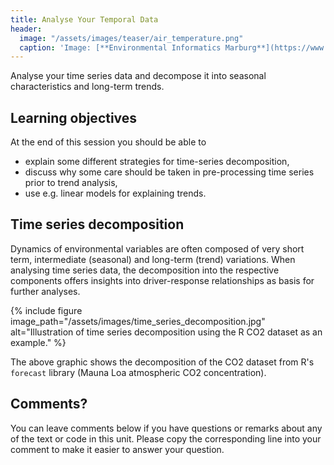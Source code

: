 ```yaml
---
title: Analyse Your Temporal Data
header:
  image: "/assets/images/teaser/air_temperature.png"
  caption: 'Image: [**Environmental Informatics Marburg**](https://www.uni-marburg.de/en/fb19/disciplines/physisch/environmentalinformatics)'
---
```


Analyse your time series data and decompose it into seasonal characteristics and long-term trends.

<!--more-->

## Learning objectives
At the end of this session you should be able to
* explain some different strategies for time-series decomposition,
* discuss why some care should be taken in pre-processing time series prior to trend analysis,
* use e.g. linear models for explaining trends.


## Time series decomposition
Dynamics of environmental variables are often composed of very short term, intermediate (seasonal) and long-term (trend) variations. 
When analysing time series data, the decomposition into the respective components offers insights into driver-response relationships as basis for further analyses.

{% include figure image_path="/assets/images/time_series_decomposition.jpg" alt="Illustration of time series decomposition using the R CO2 dataset as an example." %}

The above graphic shows the decomposition of the CO2 dataset from R's ``forecast`` library (Mauna Loa atmospheric CO2 concentration).


## Comments?
You can leave comments below if you have questions or remarks about any of the text or code in this unit. 
Please copy the corresponding line into your comment to make it easier to answer your question.

<script src="https://utteranc.es/client.js" repo="GeoMOER/moer-mpg-data-analysis" issue-term="moer-mpg-data-analysis_unit10" theme="github-light" crossorigin="anonymous" async> </script> 
